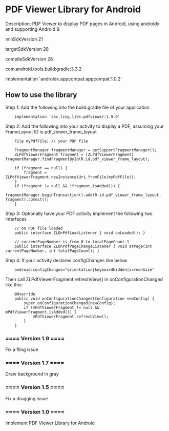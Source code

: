 # PDF Viewer Library for Android

Description: PDF Viewer to display PDF pages in Android, using androidx and supporting Android 9.

minSdkVersion 21

targetSdkVersion 28

compileSdkVersion 28 

com.android.tools.build:gradle:3.3.2

implementation 'androidx.appcompat:appcompat:1.0.2'


## How to use the library

Step 1:
Add the following into the build.gradle file of your application

        implementation 'zac.ling.libs:pdfviewer:1.9.0'

Step 2:
Add the following into your activity to display a PDF, assuming your FrameLayout ID is pdf_viewer_frame_layout

        File myPdfFile; // your PDF file
        
        FragmentManager fragmentManager = getSupportFragmentManager();
        ZLPdfViewerFragment fragment = (ZLPdfViewerFragment) fragmentManager.findFragmentById(R.id.pdf_viewer_frame_layout);
        
        if (fragment == null) {
            fragment = ZLPdfViewerFragment.newInstance(Uri.fromFile(myPdfFile));
        }
        if (fragment != null && !fragment.isAdded()) {
            fragmentManager.beginTransaction().add(R.id.pdf_viewer_frame_layout, fragment).commit();
        }

Step 3:
Optionally have your PDF activity implement the following two interfaces

        // on PDF file loaded
        public interface ZLOnPdfLoadListener { void onLoaded(); }
        
        // currentPageNumber is from 0 to totalPageCount-1
        public interface ZLOnPdfPageChangeListener { void atPage(int currentPageNumber, int totalPageCount); }

Step 4:
If your activity declares configChanges like below

        android:configChanges="orientation|keyboardHidden|screenSize"

Then call ZLPdfViewerFragment.refreshView() in onConfigurationChanged like this:

        @Override
        public void onConfigurationChanged(Configuration newConfig) {
            super.onConfigurationChanged(newConfig);
            if (mPdfViewerFragment != null && mPdfViewerFragment.isAdded()) {
                mPdfViewerFragment.refreshView();
            }
        }
        
### ==== Version 1.9 ====

Fix a fling issue


### ==== Version 1.7 ====

Draw background in gray


### ==== Version 1.5 ====

Fix a dragging issue


### ==== Version 1.0 ====

Implement PDF Viewer Library for Android
